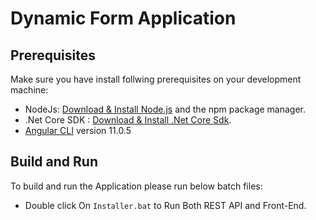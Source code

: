 # Dynamic Form Application

## Prerequisites
Make sure you have install follwing prerequisites on your development machine:

* NodeJs: [Download & Install Node.js](https://nodejs.org/en/download/) and the npm package manager.
* .Net Core SDK : [Download & Install .Net Core Sdk](https://dotnet.microsoft.com/download).
* [Angular CLI](https://github.com/angular/angular-cli) version 11.0.5

## Build and Run
To build and run the Application please run below batch files:

*  Double click On `Installer.bat` to Run Both REST API and Front-End.

